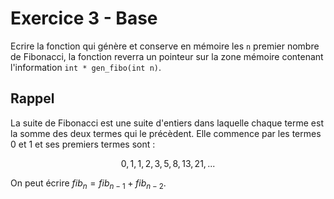# Exercice 3 - Base

Ecrire la fonction qui génère et conserve en mémoire les `n` premier nombre de Fibonacci, la fonction reverra un pointeur sur la zone mémoire contenant l'information `int * gen_fibo(int n)`.

## Rappel
La suite de Fibonacci est une suite d'entiers dans laquelle chaque terme est la somme des deux termes qui le précèdent. Elle commence par les termes 0 et 1 et ses premiers termes sont : 
```math
0, 1, 1, 2, 3, 5, 8, 13, 21,...
```

On peut écrire $`fib_{n} = fib_{n-1} + fib_{n-2}`$.
